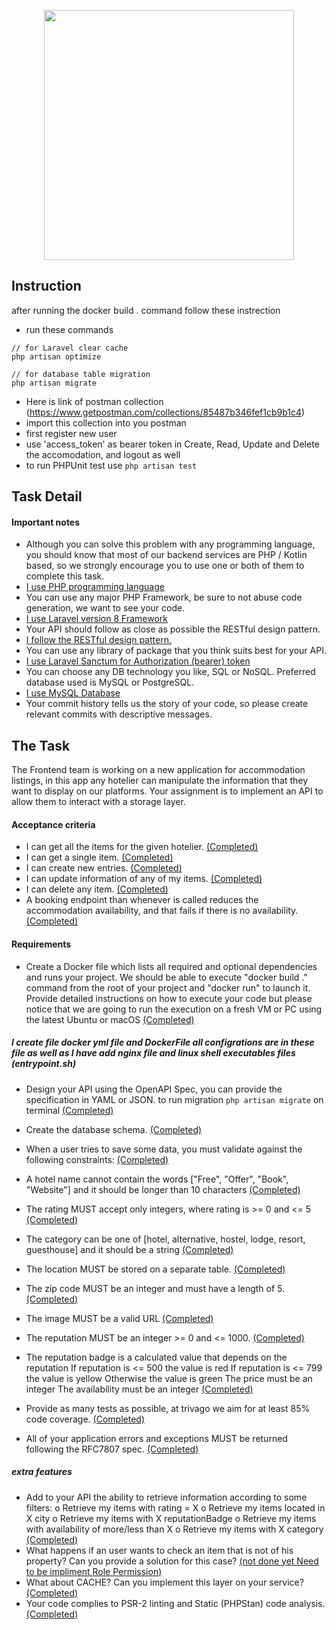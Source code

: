 <p align="center"><img src="https://cdn.freebiesupply.com/logos/large/2x/trivago-logo-png-transparent.png" width="400"></p>


## Instruction

after running the docker build . command follow these instrection

- run these commands 
``` 
// for Laravel clear cache
php artisan optimize

// for database table migration
php artisan migrate 
```
- Here is link of postman collection (https://www.getpostman.com/collections/85487b346fef1cb9b1c4)
- import this collection into you postman
- first register new user 
- use 'access_token' as bearer token in Create, Read, Update and Delete the accomodation, and logout as well 
- to run PHPUnit test use ```php artisan test```


## Task Detail

#### Important notes

- Although you can solve this problem with any programming language, you should
know that most of our backend services are PHP / Kotlin based, so we strongly
encourage you to use one or both of them to complete this task.
- [I use PHP programming language]()
- You can use any major PHP Framework, be sure to not abuse code generation, we
want to see your code.
- [I use Laravel version 8 Framework]()
- Your API should follow as close as possible the RESTful design pattern.
- [I follow the RESTful design pattern.]()
- You can use any library of package that you think suits best for your API.
- [I use Laravel Sanctum for Authorization (bearer) token ]()
- You can choose any DB technology you like, SQL or NoSQL. Preferred database
used is MySQL or PostgreSQL.
- [I use MySQL Database]()
- Your commit history tells us the story of your code, so please create relevant commits
with descriptive messages.



## The Task
The Frontend team is working on a new application for accommodation listings, in this app
any hotelier can manipulate the information that they want to display on our platforms.
Your assignment is to implement an API to allow them to interact with a storage layer.

#### Acceptance criteria

- I can get all the items for the given hotelier. [(Completed)]()
- I can get a single item.  [(Completed)]()
- I can create new entries.  [(Completed)]()
- I can update information of any of my items.  [(Completed)]()
- I can delete any item.  [(Completed)]()
- A booking endpoint than whenever is called reduces the accommodation availability,
and that fails if there is no availability.  [(Completed)]() 

#### Requirements

- Create a Docker file which lists all required and optional dependencies and runs your
project. We should be able to execute "docker build ." command from the root of your
project and "docker run" to launch it. Provide detailed instructions on how to execute your code but please notice that we are going to run the execution on a fresh VM or PC using the latest
Ubuntu or macOS [(Completed)]()
##### I create file docker yml file and DockerFile all configrations are in these file as well as I have add nginx file and linux shell executables files (entrypoint.sh)

- Design your API using the OpenAPI Spec, you can provide the specification in YAML
or JSON. to run migration ``` php artisan migrate ``` on terminal [(Completed)]()
- Create the database schema. [(Completed)]()
- When a user tries to save some data, you must validate against the following
constraints: [(Completed)]()

- A hotel name cannot contain the words ["Free", "Offer", "Book", "Website"]
and it should be longer than 10 characters [(Completed)]()
- The rating MUST accept only integers, where rating is >= 0 and <=  5 [(Completed)]()
- The category can be one of [hotel, alternative, hostel, lodge, resort, guesthouse] and it should be a string [(Completed)]()
- The location MUST be stored on a separate table. [(Completed)]()
- The zip code MUST be an integer and must have a length of 5. [(Completed)]()
- The image MUST be a valid URL [(Completed)]()
- The reputation MUST be an integer >= 0 and <= 1000. [(Completed)]()
- The reputation badge is a calculated value that depends on the reputation
    If reputation is <= 500 the value is red
    If reputation is <= 799 the value is yellow
    Otherwise the value is green
    The price must be an integer
    The availability must be an integer [(Completed)]()
- Provide as many tests as possible, at trivago we aim for at least 85% code coverage. [(Completed)]()
- All of your application errors and exceptions MUST be returned following the
RFC7807 spec. [(Completed)]()

##### extra features
- Add to your API the ability to retrieve information according to some filters:
o Retrieve my items with rating = X
o Retrieve my items located in X city
o Retrieve my items with X reputationBadge
o Retrieve my items with availability of more/less than X
o Retrieve my items with X category [(Completed)]()
- What happens if an user wants to check an item that is not of his property? Can you
provide a solution for this case? [(not done yet Need to be impliment Role Permission)]()
- What about CACHE? Can you implement this layer on your service? [(Completed)]()
- Your code complies to PSR-2 linting and Static (PHPStan) code analysis. [(Completed)]()
